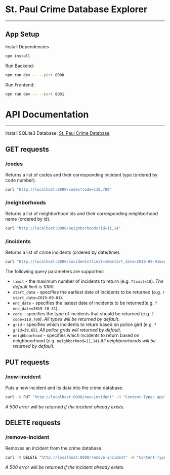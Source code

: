 # St. Paul Crime Database Explorer
---
## App Setup

Install Dependencies

```bash
npm install
```

Run Backend:
```bash
npm run dev -- --port 8000
```

Run Frontend:
```bash
npm run dev -- --port 8001
```

# API Documentation

---

Install SQLite3 Database: [St. Paul Crime Database](https://stthomas.instructure.com/files/7974802/download?download_frd=1)

## GET requests

### /codes

Returns a list of codes and their corresponding incident type (ordered by code number).

```bash
curl "http://localhost:8000/codes?code=110,700"
```

### /neighborhoods

Returns a list of neighborhood ids and their corresponding neighborhood name (ordered by id).

```bash
curl "http://localhost:8000/neighborhoods?id=11,14"
```

### /incidents

Returns a list of crime incidents (ordered by date/time).

```bash
curl "http://localhost:8000/incidents?limit=10&start_date=2019-09-01&end_date=2019-10-31&code=110,700"
```

The following query parameters are supported:

- `limit` - the maximum number of incidents to return (e.g. `?limit=10`). _The default limit is 1000_.
- `start_date` - specifies the earliest date of incidents to be returned (e.g. `?start_date=2019-09-01`).
- `end_date` - specifies the lastest date of incidents to be returned(e.g. `?end_date=2019-10-31`).
- `code` - specifies the type of incidents that should be returned (e.g. `?code=110,700`). _All types will be returned by default_.
- `grid` - specifies which incidents to return based on police gird (e.g. `?grid=38,65`). _All police grids will returned by default_.
- `neighboorhood` - specifies which incidents to return based on neighboorhood (e.g. `neighborhood=11,14`) _All neighboorhoods will be returned by default_.

## PUT requests

### /new-incident

Puts a new incident and its data into the crime database.

```bash
curl -X PUT "http://localhost:8000/new-incident" -H "Content-Type: application/json" -d "{\"case_number\": 999999999, \"date\": \"2023-11-18\", \"time\": \"20:48:53\", \"code\": 23, \"incident\": \"Stole my heart\", \"police_grid\": 119, \"neighborhood_number\": 1, \"block\": \"4XX LUELLA ST\"}"
```

_A 500 error will be returned if the incident already exists._

## DELETE requests

### /remove-incident

Removes an incident from the crime database.

```bash
curl -X DELETE "http://localhost:8000/remove-incident" -H "Content-Type: application/json" -d "{\"case_number\": 999999999}"
```

_A 500 error will be returned if the incident already exists._
